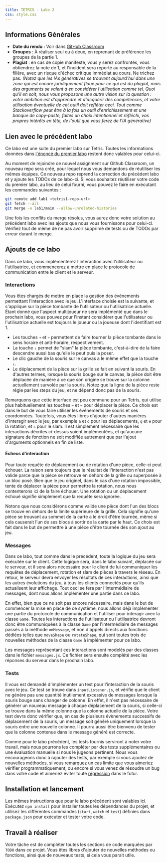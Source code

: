 ```yaml
---
title: TETRIS - Labo 2
css: style.css
---
```


## Informations Générales

- **Date du rendu :** Voir dans
  [GitHub Classroom](https://classroom.github.com/a/CpxbIqXB)
- **Groupes** : À réaliser seul ou à deux, en reprenant de préférence les
  groupes de la partie 1.
- **Plagiat** : en cas de copie manifeste, vous y serez confrontés, vous
  obtiendrez la note de 1, et l'incident sera reporté au responsable de la
  filière, avec un risque d'échec critique immédiat au cours. Ne trichez pas.
  _(Notez que les IAs génératives se trouvent aujourd'hui dans une zone qui est
  encore juridiquement floue pour ce qui est du plagiat, mais des arguments se
  valent à en considérer l'utilisation comme tel. Quoi qu'il en soit, nous vous
  proposons une autre vision sur la question : votre ambition est d'apprendre et
  d'acquérir des compétences, et votre utilisation éventuelle de cet outil doit
  refléter ceci. Tout comme Stackoverflow peut être à la fois un outil
  d'enrichissement et une banque de copy-paste, faites un choix intentionnel et
  réfléchi, vos propres intérêts en tête, de l'outil que vous ferez de l'IA
  générative)_

## Lien avec le précédent labo

Ce labo est une suite du premier labo sur Tetris. Toutes les informations
données dans [l'énoncé du premier labo](./labo-2-tetris-1.md) restent donc
valables pour celui-ci.

Au moment de rejoindre ce nouvel assignment sur Github Classroom, un nouveau
repo sera créé, pour lequel nous vous demandons de réutiliser les mêmes équipes.
Ce nouveau repo reprend la correction du précédent labo et y ajoute les TODOs de
ce labo-ci. Si vous souhaitez réutiliser votre code du premier labo, au lieu de
celui fourni, vous pouvez le faire en exécutant les commandes suivantes :

```sh
git remote add lab1 <tetris1-repo-url>
git fetch --all
git merge -e lab1/main --allow-unrelated-histories
```

Une fois les conflits du merge résolus, vous aurez donc votre solution au
précédent labo avec les ajouts que nous vous fournissons pour celui-ci. Vérifiez
tout de même de ne pas avoir supprimé de tests ou de TODOs par erreur durant le
merge.

## Ajouts de ce labo

Dans ce labo, vous implémenterez l'interaction avec l'utilisateur ou
l'utilisatrice, et commencerez à mettre en place le protocole de communication
entre le client et le serveur.

### Interactions

Vous êtes chargés de mettre en place la gestion des événements permettant
l'interaction avec le jeu. L'interface choisie est la suivante, et s'applique
sur la pièce tombante de l'utilisateur ou l'utilisatrice actuelle. Étant donné
que l'aspect multijoueur ne sera implémenté que dans le prochain labo, vous
pouvez pour l'instant considérer que l'utilisateur ou l'utilisatrice actuelle
est toujours le joueur ou la joueuse dont l'identifiant est 1.

- Les touches `→` et `←` permettent de faire tourner la pièce tombante dans le
  sens horaire et anti-horaire, respectivement.
- La touche `↓` permet de "slam" la pièce tombante, c'est-à-dire de la faire
  descendre aussi bas qu'elle le peut puis la poser.
- Le clic gauche de la souris sur le canvas a le même effet que la touche `↓`.
- Le déplacement de la pièce sur la grille se fait en suivant la souris. En
  d'autres termes, lorsque la souris bouge sur le canvas, la pièce doit être
  déplacée de manière à ce que son origine se trouve sur la colonne actuellement
  survolée par la souris. Notez que la ligne de la pièce reste régie par les
  steps du jeu, et ne dépend donc pas de la souris.

Remarquons que cette interface est peu commune pour un Tetris, qui utilise plus
habituellement les touches `←` et `→` pour déplacer la pièce. Ce choix est dans
le but de vous faire utiliser les événements de souris et ses coordonnées.
Toutefois, vous êtes libres d'ajouter d'autres manières d'interagir avec le jeu,
par exemple `a` et `d` pour les déplacements, `q` et `e` pour la rotation, et
`s` pour le slam. Il est simplement nécessaire que les interactions décrites
ci-dessus soient implémentées, et qu'aucune signature de fonction ne soit
modifiée autrement que par l'ajout d'arguments optionnels en fin de liste.

#### Échecs d'interaction

Pour toute requête de déplacement ou de rotation d'une pièce, celle-ci peut
échouer. La raison sera toujours que le résultat de l'interaction n'est pas
valide parce que la pièce se retrouve en dehors de la grille ou superposée à un
bloc posé. Bien que le jeu originel, dans le cas d'une rotation impossible,
tente de déplacer la pièce pour permettre la rotation, nous nous contenterons
ici de la faire échouer. Une rotation ou un déplacement échoué signifie
simplement que la requête sera ignorée.

Notons que nous considérons comme valide une pièce dont l'un des blocs se trouve
en dehors de la limite supérieure de la grille. Cela signifie qu'une pièce se
trouvant au sommet de la carte a le droit d'être tournée, même si cela causerait
l'un de ses blocs à sortir de la carte par le haut. Ce choix est fait dans le
but de permettre à une pièce d'être tournée dès son ajout au jeu.

### Messages

Dans ce labo, tout comme dans le précédent, toute la logique du jeu sera
exécutée sur le client. Cette logique sera, dans le labo suivant, déplacée sur
le serveur, et il sera alors nécessaire pour le client de lui communiquer les
requêtes de déplacement, rotation et slam de pièces à travers le réseau. En
retour, le serveur devra envoyer les résultats de ces interactions, ainsi que
les autres évolutions du jeu, à tous les clients connectés pour qu'ils
actualisent leur affichage. Tout ceci se fera par l'intermédiaire de messages,
dont nous allons implémenter une partie dans ce labo.

En effet, bien que ce ne soit pas encore nécessaire, mais dans le but de
commencer la mise en place de ce système, nous allons déjà implémenter une
partie du protocole de communication et l'utiliser pour interagir avec la classe
`Game`. Toutes les interactions de l'utilisateur ou l'utilisatrice devront donc
être communiquées à la classe `Game` par l'intermédiaire de messages passés à la
méthode `onMessage`, et non d'appels directs aux fonctions dédiées telles que
`moveShape` ou `rotateShape`, qui sont toutes trois de nouvelles méthodes de la
classe `Game` à implémenter pour ce labo.

Les messages représentant ces interactions sont modelés par des classes dans le
fichier `messages.js`. Ce fichier sera ensuite complété avec les réponses du
serveur dans le prochain labo.

### Tests

Il vous est demandé d'implémenter un test pour l'interaction de la souris avec
le jeu. Ce test se trouve dans `inputListener.js`, et vérifie que le client ne
génère pas une quantité inutilement excessive de messages lorsque la souris
bouge sans changer de colonne. En effet, il n'est pas nécessaire de générer un
nouveau message à chaque déplacement de la souris, si celle-ci se trouve dans la
même colonne que la colonne actuelle de la pièce. Votre test devra donc vérifier
que, en cas de plusieurs évènements successifs de déplacement de la souris, un
message soit généré uniquement lorsque la souris entre une nouvelle colonne. Il
pourra aussi être bienvenu de tester que la colonne contenue dans le message
généré est correcte.

Comme pour le labo précédent, les tests fournis serviront à noter votre travail,
mais nous pourrons les compléter par des tests supplémentaires ou une évaluation
manuelle si nous le jugeons pertinent. Nous vous encourageons donc à rajouter
des tests, par exemple si vous ajoutez de nouvelles méthodes, si vous remarquez
un cas limite que vous aimeriez vérifier programmatiquement, ou encore si vous
venez de résoudre un bug dans votre code et aimeriez éviter toute
[régression](https://fr.wikipedia.org/wiki/Test_de_r%C3%A9gression) dans le
futur.

## Installation et lancement

Les mêmes instructions que pour le labo précédent sont valables ici. Exécutez
`npm install` pour installer toutes les dépendances du projet, et utilisez les
différentes commandes (`start`, `watch` et `test`) définies dans `package.json`
pour exécuter et tester votre code.

## Travail à réaliser

Votre tâche est de compléter toutes les sections de code marquées par `TODO`
dans ce projet. Vous êtes libres d'ajouter de nouvelles méthodes ou fonctions,
ainsi que de nouveaux tests, si cela vous parait utile.
